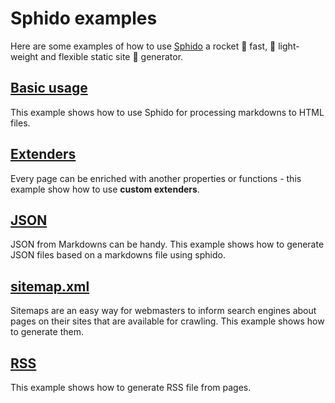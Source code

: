 # Sphido examples

Here are some examples of how to use [Sphido](https://sphido.org/) a rocket 🚀 fast, 
💭 light-weight and flexible static site 🤖 generator.

## [Basic usage](https://github.com/sphido/examples/tree/main/basic)

This example shows how to use Sphido for processing markdowns to HTML files.

## [Extenders](https://github.com/sphido/examples/tree/main/extenders)

Every page can be enriched with another properties or 
functions - this example show how to use **custom extenders**.

## [JSON](https://github.com/sphido/examples/tree/main/json)

JSON from Markdowns can be handy. This example shows how to
generate JSON files based on a markdowns file using sphido.

## [sitemap.xml](https://github.com/sphido/examples/tree/main/sitemap)

Sitemaps are an easy way for webmasters to inform search engines about 
pages on their sites that are available for crawling. This example shows
how to generate them.

## [RSS](https://github.com/sphido/examples/tree/main/rss)

This example shows how to generate RSS file from pages.